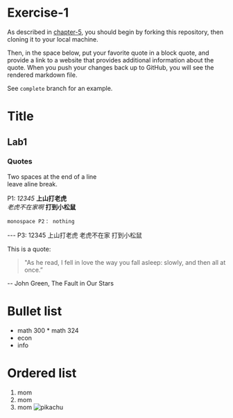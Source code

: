 # Exercise-1

As described in [chapter-5](https://info201-s17.github.io/book/introduction-to-git-and-github.html), you should begin by forking this repository, then cloning it to your local machine.

Then, in the space below, put your favorite quote in a block quote, and provide a link to a website that provides additional information about the quote. When you push your changes back up to GitHub, you will see the rendered markdown file.

See `complete` branch for an example.


# Title
## Lab1
### Quotes

Two spaces at the end of a line  
leave aline break.

P1: _12345_  __上山打老虎__  
   *老虎不在家啊*  **打到小松鼠**

`monospace P2： nothing`

--- P3: 12345
上山打老虎
老虎不在家
打到小松鼠

This is a quote:

> "As he read, I fell in love the way you fall asleep: slowly, and then all at once.”

-- John Green, The Fault in Our Stars

# Bullet list
 * math 300 * math 324
 * econ
 * info


 # Ordered list
 1. mom
 2. mom
 3. mom
 ![pikachu](https://vignette.wikia.nocookie.net/degrassi/images/4/47/Pikachu_finished_by_the_pink_vodka-d5pfgpk_%281%29.png/revision/latest?cb=20130213225618)
